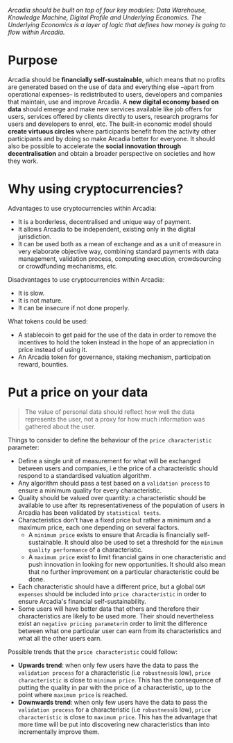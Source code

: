 *Arcadia should be built on top of four key modules: Data Warehouse, Knowledge Machine, Digital Profile and Underlying Economics. The Underlying Economics is a layer of logic that defines how money is going to flow within Arcadia.*

# Purpose

Arcadia should be **financially self-sustainable**, which means that no profits are generated based on the use of data and everything else –apart from operational expenses– is redistributed to users, developers and companies that maintain, use and improve Arcadia. A **new digital economy based on data** should emerge and make new services available like job offers for users, services offered by clients directly to users, research programs for users and developers to enrol, etc. The built-in economic model should **create virtuous circles** where participants benefit from the activity other participants and by doing so make Arcadia better for everyone. It should also be possible to accelerate the **social innovation through decentralisation** and obtain a broader perspective on societies and how they work.

# Why using cryptocurrencies?

Advantages to use cryptocurrencies within Arcadia:

* It is a borderless, decentralised and unique way of payment.
* It allows Arcadia to be independent, existing only in the digital jurisdiction.
* It can be used both as a mean of exchange and as a unit of measure in very elaborate objective way, combining standard payments with data management, validation process, computing execution, crowdsourcing or crowdfunding mechanisms, etc.

Disadvantages to use cryptocurrencies within Arcadia:

* It is slow.
* It is not mature.
* It can be insecure if not done properly.

What tokens could be used:

* A stablecoin to get paid for the use of the data in order to remove the incentives to hold the token instead in the hope of an appreciation in price instead of using it.
* An Arcadia token for governance, staking mechanism, participation reward, bounties.

# Put a price on your data

> The value of personal data should reflect how well the data represents the user, not a proxy for how much information was gathered about the user.

Things to consider to define the behaviour of the `price characteristic` parameter:

* Define a single unit of measurement for what will be exchanged between users and companies, i.e the price of a characteristic should respond to a standardised valuation algorithm.
* Any algorithm should pass a test based on a `validation process` to ensure a minimum quality for every characteristic.
* Quality should be valued over quantity: a characteristic should be available to use after its representativeness of the population of users in Arcadia has been validated by `statistical tests`.
* Characteristics don't have a fixed price but rather a minimum and a maximum price, each one depending on several factors.
  * A `minimum price` exists to ensure that Arcadia is financially self-sustainable. It should also be used to set a threshold for the `minimum quality performance` of a characteristic.
  * A `maximum price` exist to limit financial gains in one characteristic and push innovation in looking for new opportunities. It should also mean that no further improvement on a particular characteristic could be done.
* Each characteristic should have a different price, but a global `O&M expenses` should be included into `price characteristic` in order to ensure Arcadia's financial self-sustainability.
* Some users will have better data that others and therefore their characteristics are likely to be used more. Their should nevertheless exist an `negative pricing parameter`in order to limit the difference between what one particular user can earn from its characteristics and what all the other users earn.

Possible trends that the `price characteristic` could follow:
* **Upwards trend**: when only few users have the data to pass the `validation process` for a characteristic (i.e `robustness`is low), `price characteristic` is close to `minimum price`. This has the consequence of putting the quality in par with the price of a characteristic, up to the point where `maximum price` is reached.
* **Downwards trend**: when only few users have the data to pass the `validation process` for a characteristic (i.e `robustness`is low), `price characteristic` is close to `maximum price`. This has the advantage that more time will be put into discovering new characteristics than into incrementally improve them.
